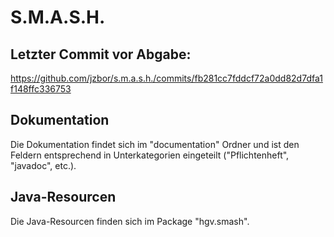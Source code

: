 # S.M.A.S.H.

## Letzter Commit vor Abgabe:
https://github.com/jzbor/s.m.a.s.h./commits/fb281cc7fddcf72a0dd82d7dfa1f148ffc336753

## Dokumentation
Die Dokumentation findet sich im "documentation" Ordner und ist den Feldern entsprechend in Unterkategorien eingeteilt ("Pflichtenheft", "javadoc", etc.).

## Java-Resourcen
Die Java-Resourcen finden sich im Package "hgv.smash".
